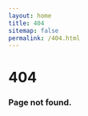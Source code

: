 ```yaml
---
layout: home
title: 404
sitemap: false
permalink: /404.html
---
```

<style type="text/css">
  .block-left {
    display: none;
  }
  .block-right {
    width: 100%;
  }
</style>
# 404
### Page not found.

